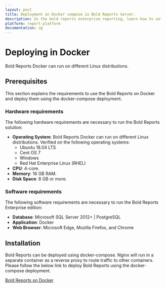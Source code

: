 ```yaml
---
layout: post
title: Deployment on Docker compose in Bold Reports Server.
description: In the bold reports enterprise reporting, learn how to set up the deployment on docker compose for the Bold Reports Enterprise Edition.
platform: report-platform
documentation: ug
---
```


# Deploying in Docker

Bold Reports Docker can run on different Linux distributions.

## Prerequisites

This section explains the requirements to use the Bold Reports on Docker and deploy them using the docker-compose deployment.

### Hardware requirements

The following hardware requirements are necessary to run the Bold Reports solution:

* **Operating System**: Bold Reports Docker can run on different Linux distributions. Verified on the following operating systems:
    * Ubuntu 18.04 LTS
    * Cent OS 7
    * Windows
    * Red Hat Enterprise Linux (RHEL)
* **CPU**: 4-core.
* **Memory**: 16 GB RAM.
* **Disk Space**: 8 GB or more.

### Software requirements

The following software requirements are necessary to run the Bold Reports Enterprise edition:

* **Database**: Microsoft SQL Server 2012+ | PostgreSQL
* **Application**: Docker
* **Web Browser**: Microsoft Edge, Mozilla Firefox, and Chrome

## Installation

Bold Reports can be deployed using docker-compose. Nginx will run in a separate container as a reverse proxy to route traffic to other containers. Please follow the below link to deploy Bold Reports using the docker-compose deployment.

[Bold Reports on Docker](https://github.com/boldreports/bold-reports-docker)